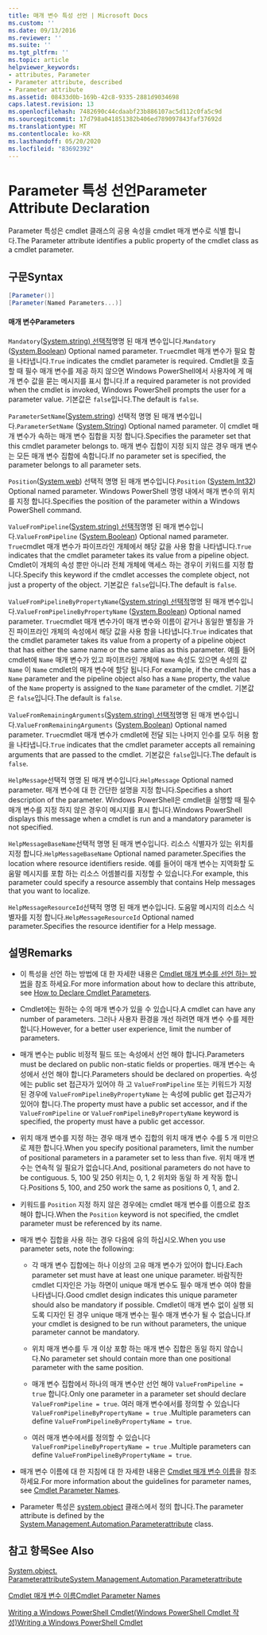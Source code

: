 ```yaml
---
title: 매개 변수 특성 선언 | Microsoft Docs
ms.custom: ''
ms.date: 09/13/2016
ms.reviewer: ''
ms.suite: ''
ms.tgt_pltfrm: ''
ms.topic: article
helpviewer_keywords:
- attributes, Parameter
- Parameter attribute, described
- Parameter attribute
ms.assetid: 08433d0b-169b-42c8-9335-2881d9034698
caps.latest.revision: 13
ms.openlocfilehash: 7482690c44cdaabf23b886107ac5d112c0fa5c9d
ms.sourcegitcommit: 17d798a041851382b406ed789097843faf37692d
ms.translationtype: MT
ms.contentlocale: ko-KR
ms.lasthandoff: 05/20/2020
ms.locfileid: "83692392"
---
```

# <a name="parameter-attribute-declaration"></a><span data-ttu-id="547e1-102">Parameter 특성 선언</span><span class="sxs-lookup"><span data-stu-id="547e1-102">Parameter Attribute Declaration</span></span>

<span data-ttu-id="547e1-103">Parameter 특성은 cmdlet 클래스의 공용 속성을 cmdlet 매개 변수로 식별 합니다.</span><span class="sxs-lookup"><span data-stu-id="547e1-103">The Parameter attribute identifies a public property of the cmdlet class as a cmdlet parameter.</span></span>

## <a name="syntax"></a><span data-ttu-id="547e1-104">구문</span><span class="sxs-lookup"><span data-stu-id="547e1-104">Syntax</span></span>

```csharp
[Parameter()]
[Parameter(Named Parameters...)]
```

#### <a name="parameters"></a><span data-ttu-id="547e1-105">매개 변수</span><span class="sxs-lookup"><span data-stu-id="547e1-105">Parameters</span></span>

<span data-ttu-id="547e1-106">`Mandatory`([System.string) 선택적](/dotnet/api/System.Boolean)명명 된 매개 변수입니다.</span><span class="sxs-lookup"><span data-stu-id="547e1-106">`Mandatory` ([System.Boolean](/dotnet/api/System.Boolean)) Optional named parameter.</span></span> <span data-ttu-id="547e1-107">`True`cmdlet 매개 변수가 필요 함을 나타냅니다.</span><span class="sxs-lookup"><span data-stu-id="547e1-107">`True` indicates the cmdlet parameter is required.</span></span> <span data-ttu-id="547e1-108">Cmdlet을 호출할 때 필수 매개 변수를 제공 하지 않으면 Windows PowerShell에서 사용자에 게 매개 변수 값을 묻는 메시지를 표시 합니다.</span><span class="sxs-lookup"><span data-stu-id="547e1-108">If a required parameter is not provided when the cmdlet is invoked, Windows PowerShell prompts the user for a parameter value.</span></span> <span data-ttu-id="547e1-109">기본값은 `false`입니다.</span><span class="sxs-lookup"><span data-stu-id="547e1-109">The default is `false`.</span></span>

<span data-ttu-id="547e1-110">`ParameterSetName`([System.string](/dotnet/api/System.String)) 선택적 명명 된 매개 변수입니다.</span><span class="sxs-lookup"><span data-stu-id="547e1-110">`ParameterSetName` ([System.String](/dotnet/api/System.String)) Optional named parameter.</span></span> <span data-ttu-id="547e1-111">이 cmdlet 매개 변수가 속하는 매개 변수 집합을 지정 합니다.</span><span class="sxs-lookup"><span data-stu-id="547e1-111">Specifies the parameter set that this cmdlet parameter belongs to.</span></span> <span data-ttu-id="547e1-112">매개 변수 집합이 지정 되지 않은 경우 매개 변수는 모든 매개 변수 집합에 속합니다.</span><span class="sxs-lookup"><span data-stu-id="547e1-112">If no parameter set is specified, the parameter belongs to all parameter sets.</span></span>

<span data-ttu-id="547e1-113">`Position`([System.web](/dotnet/api/System.Int32)) 선택적 명명 된 매개 변수입니다.</span><span class="sxs-lookup"><span data-stu-id="547e1-113">`Position` ([System.Int32](/dotnet/api/System.Int32)) Optional named parameter.</span></span> <span data-ttu-id="547e1-114">Windows PowerShell 명령 내에서 매개 변수의 위치를 지정 합니다.</span><span class="sxs-lookup"><span data-stu-id="547e1-114">Specifies the position of the parameter within a Windows PowerShell command.</span></span>

<span data-ttu-id="547e1-115">`ValueFromPipeline`([System.string) 선택적](/dotnet/api/System.Boolean)명명 된 매개 변수입니다.</span><span class="sxs-lookup"><span data-stu-id="547e1-115">`ValueFromPipeline` ([System.Boolean](/dotnet/api/System.Boolean)) Optional named parameter.</span></span> <span data-ttu-id="547e1-116">`True`cmdlet 매개 변수가 파이프라인 개체에서 해당 값을 사용 함을 나타냅니다.</span><span class="sxs-lookup"><span data-stu-id="547e1-116">`True` indicates that the cmdlet parameter takes its value from a pipeline object.</span></span> <span data-ttu-id="547e1-117">Cmdlet이 개체의 속성 뿐만 아니라 전체 개체에 액세스 하는 경우이 키워드를 지정 합니다.</span><span class="sxs-lookup"><span data-stu-id="547e1-117">Specify this keyword if the cmdlet accesses the complete object, not just a property of the object.</span></span> <span data-ttu-id="547e1-118">기본값은 `false`입니다.</span><span class="sxs-lookup"><span data-stu-id="547e1-118">The default is `false`.</span></span>

<span data-ttu-id="547e1-119">`ValueFromPipelineByPropertyName`([System.string) 선택적](/dotnet/api/System.Boolean)명명 된 매개 변수입니다.</span><span class="sxs-lookup"><span data-stu-id="547e1-119">`ValueFromPipelineByPropertyName` ([System.Boolean](/dotnet/api/System.Boolean)) Optional named parameter.</span></span> <span data-ttu-id="547e1-120">`True`cmdlet 매개 변수가이 매개 변수와 이름이 같거나 동일한 별칭을 가진 파이프라인 개체의 속성에서 해당 값을 사용 함을 나타냅니다.</span><span class="sxs-lookup"><span data-stu-id="547e1-120">`True` indicates that the cmdlet parameter takes its value from a property of a pipeline object that has either the same name or the same alias as this parameter.</span></span> <span data-ttu-id="547e1-121">예를 들어 cmdlet에 `Name` 매개 변수가 있고 파이프라인 개체에 `Name` 속성도 있으면 속성의 값 `Name` 이 `Name` cmdlet의 매개 변수에 할당 됩니다.</span><span class="sxs-lookup"><span data-stu-id="547e1-121">For example, if the cmdlet has a `Name` parameter and the pipeline object also has a `Name` property, the value of the `Name` property is assigned to the `Name` parameter of the cmdlet.</span></span> <span data-ttu-id="547e1-122">기본값은 `false`입니다.</span><span class="sxs-lookup"><span data-stu-id="547e1-122">The default is `false`.</span></span>

<span data-ttu-id="547e1-123">`ValueFromRemainingArguments`([System.string) 선택적](/dotnet/api/System.Boolean)명명 된 매개 변수입니다.</span><span class="sxs-lookup"><span data-stu-id="547e1-123">`ValueFromRemainingArguments` ([System.Boolean](/dotnet/api/System.Boolean)) Optional named parameter.</span></span> <span data-ttu-id="547e1-124">`True`cmdlet 매개 변수가 cmdlet에 전달 되는 나머지 인수를 모두 허용 함을 나타냅니다.</span><span class="sxs-lookup"><span data-stu-id="547e1-124">`True` indicates that the cmdlet parameter accepts all remaining arguments that are passed to the cmdlet.</span></span> <span data-ttu-id="547e1-125">기본값은 `false`입니다.</span><span class="sxs-lookup"><span data-stu-id="547e1-125">The default is `false`.</span></span>

<span data-ttu-id="547e1-126">`HelpMessage`선택적 명명 된 매개 변수입니다.</span><span class="sxs-lookup"><span data-stu-id="547e1-126">`HelpMessage` Optional named parameter.</span></span> <span data-ttu-id="547e1-127">매개 변수에 대 한 간단한 설명을 지정 합니다.</span><span class="sxs-lookup"><span data-stu-id="547e1-127">Specifies a short description of the parameter.</span></span> <span data-ttu-id="547e1-128">Windows PowerShell은 cmdlet을 실행할 때 필수 매개 변수를 지정 하지 않은 경우이 메시지를 표시 합니다.</span><span class="sxs-lookup"><span data-stu-id="547e1-128">Windows PowerShell displays this message when a cmdlet is run and a mandatory parameter is not specified.</span></span>

<span data-ttu-id="547e1-129">`HelpMessageBaseName`선택적 명명 된 매개 변수입니다. 리소스 식별자가 있는 위치를 지정 합니다.</span><span class="sxs-lookup"><span data-stu-id="547e1-129">`HelpMessageBaseName` Optional named parameter.Specifies the location where resource identifiers reside.</span></span> <span data-ttu-id="547e1-130">예를 들어이 매개 변수는 지역화할 도움말 메시지를 포함 하는 리소스 어셈블리를 지정할 수 있습니다.</span><span class="sxs-lookup"><span data-stu-id="547e1-130">For example, this parameter could specify a resource assembly that contains Help messages that you want to localize.</span></span>

<span data-ttu-id="547e1-131">`HelpMessageResourceId`선택적 명명 된 매개 변수입니다. 도움말 메시지의 리소스 식별자를 지정 합니다.</span><span class="sxs-lookup"><span data-stu-id="547e1-131">`HelpMessageResourceId` Optional named parameter.Specifies the resource identifier for a Help message.</span></span>

## <a name="remarks"></a><span data-ttu-id="547e1-132">설명</span><span class="sxs-lookup"><span data-stu-id="547e1-132">Remarks</span></span>

- <span data-ttu-id="547e1-133">이 특성을 선언 하는 방법에 대 한 자세한 내용은 [Cmdlet 매개 변수를 선언 하는 방법](./how-to-declare-cmdlet-parameters.md)을 참조 하세요.</span><span class="sxs-lookup"><span data-stu-id="547e1-133">For more information about how to declare this attribute, see [How to Declare Cmdlet Parameters](./how-to-declare-cmdlet-parameters.md).</span></span>

- <span data-ttu-id="547e1-134">Cmdlet에는 원하는 수의 매개 변수가 있을 수 있습니다.</span><span class="sxs-lookup"><span data-stu-id="547e1-134">A cmdlet can have any number of parameters.</span></span> <span data-ttu-id="547e1-135">그러나 사용자 환경을 개선 하려면 매개 변수 수를 제한 합니다.</span><span class="sxs-lookup"><span data-stu-id="547e1-135">However, for a better user experience, limit the number of parameters.</span></span>

- <span data-ttu-id="547e1-136">매개 변수는 public 비정적 필드 또는 속성에서 선언 해야 합니다.</span><span class="sxs-lookup"><span data-stu-id="547e1-136">Parameters must be declared on public non-static fields or properties.</span></span> <span data-ttu-id="547e1-137">매개 변수는 속성에서 선언 해야 합니다.</span><span class="sxs-lookup"><span data-stu-id="547e1-137">Parameters should be declared on properties.</span></span> <span data-ttu-id="547e1-138">속성에는 public set 접근자가 있어야 하 고 `ValueFromPipeline` 또는 키워드가 지정 된 경우에 `ValueFromPipelineByPropertyName` 는 속성에 public get 접근자가 있어야 합니다.</span><span class="sxs-lookup"><span data-stu-id="547e1-138">The property must have a public set accessor, and if the `ValueFromPipeline` or `ValueFromPipelineByPropertyName` keyword is specified, the property must have a public get accessor.</span></span>

- <span data-ttu-id="547e1-139">위치 매개 변수를 지정 하는 경우 매개 변수 집합의 위치 매개 변수 수를 5 개 미만으로 제한 합니다.</span><span class="sxs-lookup"><span data-stu-id="547e1-139">When you specify positional parameters,  limit the number of positional parameters in a parameter set to less than five.</span></span> <span data-ttu-id="547e1-140">위치 매개 변수는 연속적 일 필요가 없습니다.</span><span class="sxs-lookup"><span data-stu-id="547e1-140">And, positional parameters do not have to be contiguous.</span></span> <span data-ttu-id="547e1-141">5, 100 및 250 위치는 0, 1, 2 위치와 동일 하 게 작동 합니다.</span><span class="sxs-lookup"><span data-stu-id="547e1-141">Positions 5, 100, and 250 work the same as positions 0, 1, and 2.</span></span>

- <span data-ttu-id="547e1-142">키워드를 `Position` 지정 하지 않은 경우에는 cmdlet 매개 변수를 이름으로 참조 해야 합니다.</span><span class="sxs-lookup"><span data-stu-id="547e1-142">When the `Position` keyword is not specified, the cmdlet parameter must be referenced by its name.</span></span>

- <span data-ttu-id="547e1-143">매개 변수 집합을 사용 하는 경우 다음에 유의 하십시오.</span><span class="sxs-lookup"><span data-stu-id="547e1-143">When you use parameter sets, note the following:</span></span>

  - <span data-ttu-id="547e1-144">각 매개 변수 집합에는 하나 이상의 고유 매개 변수가 있어야 합니다.</span><span class="sxs-lookup"><span data-stu-id="547e1-144">Each parameter set must have at least one unique parameter.</span></span> <span data-ttu-id="547e1-145">바람직한 cmdlet 디자인은 가능 하면이 unique 매개 변수도 필수 매개 변수 여야 함을 나타냅니다.</span><span class="sxs-lookup"><span data-stu-id="547e1-145">Good cmdlet design indicates this unique parameter should also be mandatory if possible.</span></span> <span data-ttu-id="547e1-146">Cmdlet이 매개 변수 없이 실행 되도록 디자인 된 경우 unique 매개 변수는 필수 매개 변수가 될 수 없습니다.</span><span class="sxs-lookup"><span data-stu-id="547e1-146">If your cmdlet is designed to be run without parameters, the unique parameter cannot be mandatory.</span></span>

  - <span data-ttu-id="547e1-147">위치 매개 변수를 두 개 이상 포함 하는 매개 변수 집합은 동일 하지 않습니다.</span><span class="sxs-lookup"><span data-stu-id="547e1-147">No parameter set should contain more than one positional parameter with the same position.</span></span>

  - <span data-ttu-id="547e1-148">매개 변수 집합에서 하나의 매개 변수만 선언 해야 `ValueFromPipeline = true` 합니다.</span><span class="sxs-lookup"><span data-stu-id="547e1-148">Only one parameter in a parameter set should declare `ValueFromPipeline = true`.</span></span> <span data-ttu-id="547e1-149">여러 매개 변수에서를 정의할 수 있습니다 `ValueFromPipelineByPropertyName = true` .</span><span class="sxs-lookup"><span data-stu-id="547e1-149">Multiple parameters can define `ValueFromPipelineByPropertyName = true`.</span></span>

  - <span data-ttu-id="547e1-150">여러 매개 변수에서를 정의할 수 있습니다 `ValueFromPipelineByPropertyName = true` .</span><span class="sxs-lookup"><span data-stu-id="547e1-150">Multiple parameters can define `ValueFromPipelineByPropertyName = true`.</span></span>

- <span data-ttu-id="547e1-151">매개 변수 이름에 대 한 지침에 대 한 자세한 내용은 [Cmdlet 매개 변수 이름](standard-cmdlet-parameter-names-and-types.md)을 참조 하세요.</span><span class="sxs-lookup"><span data-stu-id="547e1-151">For more information about the guidelines for parameter names, see [Cmdlet Parameter Names](standard-cmdlet-parameter-names-and-types.md).</span></span>

- <span data-ttu-id="547e1-152">Parameter 특성은 [system.object](/dotnet/api/System.Management.Automation.ParameterAttribute) 클래스에서 정의 합니다.</span><span class="sxs-lookup"><span data-stu-id="547e1-152">The parameter attribute is defined by the [System.Management.Automation.Parameterattribute](/dotnet/api/System.Management.Automation.ParameterAttribute) class.</span></span>

## <a name="see-also"></a><span data-ttu-id="547e1-153">참고 항목</span><span class="sxs-lookup"><span data-stu-id="547e1-153">See Also</span></span>

[<span data-ttu-id="547e1-154">System.object. Parameterattribute</span><span class="sxs-lookup"><span data-stu-id="547e1-154">System.Management.Automation.Parameterattribute</span></span>](/dotnet/api/System.Management.Automation.ParameterAttribute)

[<span data-ttu-id="547e1-155">Cmdlet 매개 변수 이름</span><span class="sxs-lookup"><span data-stu-id="547e1-155">Cmdlet Parameter Names</span></span>](standard-cmdlet-parameter-names-and-types.md)

[<span data-ttu-id="547e1-156">Writing a Windows PowerShell Cmdlet(Windows PowerShell Cmdlet 작성)</span><span class="sxs-lookup"><span data-stu-id="547e1-156">Writing a Windows PowerShell Cmdlet</span></span>](./writing-a-windows-powershell-cmdlet.md)

